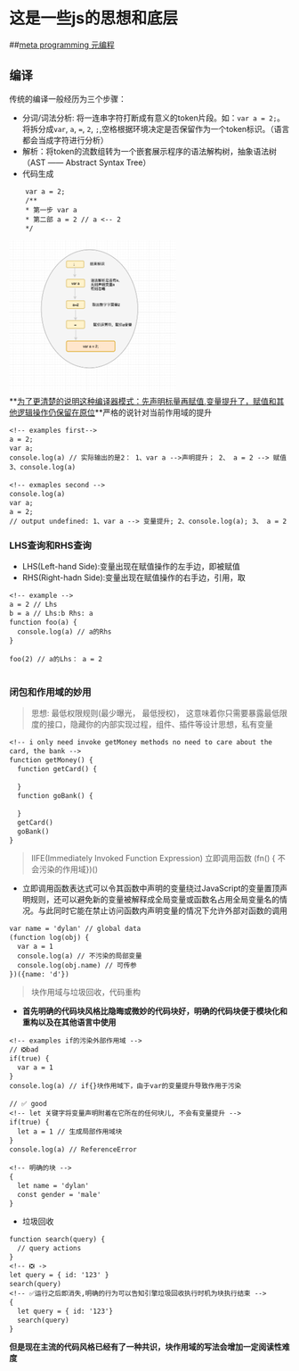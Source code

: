 # 这是一些js的思想和底层

##[meta programming 元编程](/src/js/metaProgramming.md)


## 编译

传统的编译一般经历为三个步骤： 
  * 分词/词法分析: 将一连串字符打断成有意义的token片段。如：`var a = 2;`。将拆分成`var`, `a`, `=`, `2`, `;`,空格根据环境决定是否保留作为一个token标识。（语言都会当成字符进行分析）
  * 解析：将token的流数组转为一个嵌套展示程序的语法解构树，抽象语法树（AST —— Abstract Syntax Tree）
  * 代码生成
  ```
      var a = 2;
      /**
      * 第一步 var a
      * 第二部 a = 2 // a <-- 2
      */
  ```

  <img src="./static/img/ASTVarA=2.png" width="300"> <br/>
  **[为了更清楚的说明这种编译器模式：先声明标量再赋值,变量提升了，赋值和其他逻辑操作仍保留在原位](./声明提升.md)**严格的说针对当前作用域的提升
  ```
  <!-- examples first-->
  a = 2;
  var a; 
  console.log(a) // 实际输出的是2： 1、var a -->声明提升； 2、 a = 2 --> 赋值  3、console.log(a)

  <!-- exmaples second -->
  console.log(a)
  var a;
  a = 2;
  // output undefined: 1、var a --> 变量提升; 2、console.log(a); 3、 a = 2

  ```

### LHS查询和RHS查询
* LHS(Left-hand Side):变量出现在赋值操作的左手边，即被赋值
* RHS(Right-hadn Side):变量出现在赋值操作的右手边，引用，取
```
<!-- example -->
a = 2 // Lhs
b = a // Lhs:b Rhs: a
function foo(a) {
  console.log(a) // a的Rhs
}

foo(2) // a的Lhs： a = 2
 
```

### 闭包和作用域的妙用

> 思想: 最低权限规则(最少曝光， 最低授权)， 这意味着你只需要暴露最低限度的接口，隐藏你的内部实现过程，组件、插件等设计思想，私有变量

```
<!-- i only need invoke getMoney methods no need to care about the card, the bank -->
function getMoney() {
  function getCard() {
    
  }
  function goBank() {

  }
  getCard()
  goBank()
}

```

> IIFE(Immediately Invoked Function Expression) 立即调用函数 (fn() { 不会污染的作用域})()
 * 立即调用函数表达式可以令其函数中声明的变量绕过JavaScript的变量置顶声明规则，还可以避免新的变量被解释成全局变量或函数名占用全局变量名的情况。与此同时它能在禁止访问函数内声明变量的情况下允许外部对函数的调用

```
var name = 'dylan' // global data 
(function log(obj) {
  var a = 1
  console.log(a) // 不污染的局部变量
  console.log(obj.name) // 可传参
})({name: 'd'})

```

> 块作用域与垃圾回收，代码重构
* **首先明确的代码块风格比隐晦或微妙的代码块好，明确的代码块便于模块化和重构以及在其他语言中使用**

```
<!-- examples if的污染外部作用域 -->
// ❎bad 
if(true) {
  var a = 1
}
console.log(a) // if{}块作用域下，由于var的变量提升导致作用于污染

// ✅ good 
<!-- let 关键字将变量声明附着在它所在的任何块儿, 不会有变量提升 -->
if(true) {
  let a = 1 // 生成局部作用域块
}
console.log(a) // ReferenceError

<!-- 明确的块 -->
{
  let name = 'dylan'
  const gender = 'male'
}
```
* 垃圾回收

```
function search(query) {
  // query actions
}
<!-- ❎ ->
let query = { id: '123' }
search(query)
<!-- ✅运行之后即消失,明确的行为可以告知引擎垃圾回收执行时机为块执行结束 -->
{
  let query = { id: '123'}
  search(query)
}

```

**但是现在主流的代码风格已经有了一种共识，块作用域的写法会增加一定阅读性难度**


